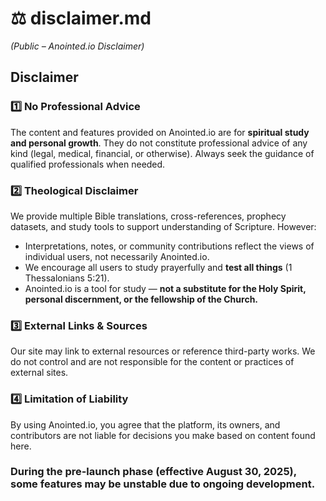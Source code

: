 # ⚖️ **disclaimer.md**

*(Public – Anointed.io Disclaimer)*

## **Disclaimer**

### 1️⃣ No Professional Advice

The content and features provided on Anointed.io are for **spiritual study and personal growth**. They do not constitute professional advice of any kind (legal, medical, financial, or otherwise). Always seek the guidance of qualified professionals when needed.

### 2️⃣ Theological Disclaimer

We provide multiple Bible translations, cross-references, prophecy datasets, and study tools to support understanding of Scripture. However:

* Interpretations, notes, or community contributions reflect the views of individual users, not necessarily Anointed.io.
* We encourage all users to study prayerfully and **test all things** (1 Thessalonians 5:21).
* Anointed.io is a tool for study — **not a substitute for the Holy Spirit, personal discernment, or the fellowship of the Church.**

### 3️⃣ External Links & Sources

Our site may link to external resources or reference third-party works. We do not control and are not responsible for the content or practices of external sites.

### 4️⃣ Limitation of Liability

By using Anointed.io, you agree that the platform, its owners, and contributors are not liable for decisions you make based on content found here.

### During the pre-launch phase (effective August 30, 2025), some features may be unstable due to ongoing development.